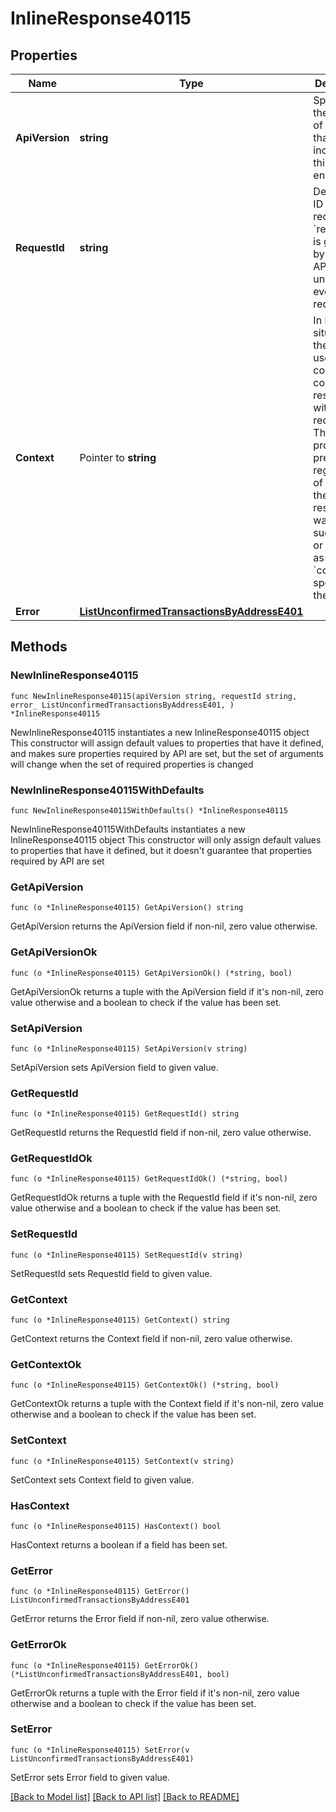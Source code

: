 # InlineResponse40115

## Properties

Name | Type | Description | Notes
------------ | ------------- | ------------- | -------------
**ApiVersion** | **string** | Specifies the version of the API that incorporates this endpoint. | 
**RequestId** | **string** | Defines the ID of the request. The &#x60;requestId&#x60; is generated by Crypto APIs and it&#39;s unique for every request. | 
**Context** | Pointer to **string** | In batch situations the user can use the context to correlate responses with requests. This property is present regardless of whether the response was successful or returned as an error. &#x60;context&#x60; is specified by the user. | [optional] 
**Error** | [**ListUnconfirmedTransactionsByAddressE401**](ListUnconfirmedTransactionsByAddressE401.md) |  | 

## Methods

### NewInlineResponse40115

`func NewInlineResponse40115(apiVersion string, requestId string, error_ ListUnconfirmedTransactionsByAddressE401, ) *InlineResponse40115`

NewInlineResponse40115 instantiates a new InlineResponse40115 object
This constructor will assign default values to properties that have it defined,
and makes sure properties required by API are set, but the set of arguments
will change when the set of required properties is changed

### NewInlineResponse40115WithDefaults

`func NewInlineResponse40115WithDefaults() *InlineResponse40115`

NewInlineResponse40115WithDefaults instantiates a new InlineResponse40115 object
This constructor will only assign default values to properties that have it defined,
but it doesn't guarantee that properties required by API are set

### GetApiVersion

`func (o *InlineResponse40115) GetApiVersion() string`

GetApiVersion returns the ApiVersion field if non-nil, zero value otherwise.

### GetApiVersionOk

`func (o *InlineResponse40115) GetApiVersionOk() (*string, bool)`

GetApiVersionOk returns a tuple with the ApiVersion field if it's non-nil, zero value otherwise
and a boolean to check if the value has been set.

### SetApiVersion

`func (o *InlineResponse40115) SetApiVersion(v string)`

SetApiVersion sets ApiVersion field to given value.


### GetRequestId

`func (o *InlineResponse40115) GetRequestId() string`

GetRequestId returns the RequestId field if non-nil, zero value otherwise.

### GetRequestIdOk

`func (o *InlineResponse40115) GetRequestIdOk() (*string, bool)`

GetRequestIdOk returns a tuple with the RequestId field if it's non-nil, zero value otherwise
and a boolean to check if the value has been set.

### SetRequestId

`func (o *InlineResponse40115) SetRequestId(v string)`

SetRequestId sets RequestId field to given value.


### GetContext

`func (o *InlineResponse40115) GetContext() string`

GetContext returns the Context field if non-nil, zero value otherwise.

### GetContextOk

`func (o *InlineResponse40115) GetContextOk() (*string, bool)`

GetContextOk returns a tuple with the Context field if it's non-nil, zero value otherwise
and a boolean to check if the value has been set.

### SetContext

`func (o *InlineResponse40115) SetContext(v string)`

SetContext sets Context field to given value.

### HasContext

`func (o *InlineResponse40115) HasContext() bool`

HasContext returns a boolean if a field has been set.

### GetError

`func (o *InlineResponse40115) GetError() ListUnconfirmedTransactionsByAddressE401`

GetError returns the Error field if non-nil, zero value otherwise.

### GetErrorOk

`func (o *InlineResponse40115) GetErrorOk() (*ListUnconfirmedTransactionsByAddressE401, bool)`

GetErrorOk returns a tuple with the Error field if it's non-nil, zero value otherwise
and a boolean to check if the value has been set.

### SetError

`func (o *InlineResponse40115) SetError(v ListUnconfirmedTransactionsByAddressE401)`

SetError sets Error field to given value.



[[Back to Model list]](../README.md#documentation-for-models) [[Back to API list]](../README.md#documentation-for-api-endpoints) [[Back to README]](../README.md)


